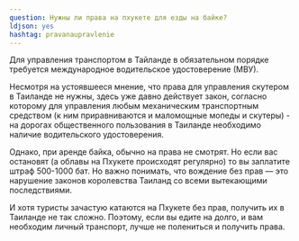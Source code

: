 ```yaml
---
question: Нужны ли права на пхукете для езды на байке?
ldjson: yes
hashtag: pravanaupravlenie
---
```


Для управления транспортом в Тайланде в обязательном порядке требуется международное водительское удостоверение (МВУ).

Несмотря на устоявшееся мнение, что права для управления скутером в Таиланде не нужны, здесь уже давно действует закон, согласно которому для управления любым механическим транспортным средством (к ним приравниваются и маломощные мопеды и скутеры) - на дорогах общественного пользования в Таиланде необходимо наличие водительского удостоверения.

Однако, при аренде байка, обычно на права не смотрят. Но если вас остановят (а облавы на Пхукете происходят регулярно) то вы заплатите штраф 500-1000 бат. Но важно понимать, что вождение без прав  — это нарушение законов королевства Таиланд со всеми вытекающими последствиями.

И хотя туристы зачастую катаются на Пхукете без прав, получить их в Таиланде не так сложно. Поэтому, если вы едите на долго, и вам необходим личный транспорт, лучше не полениться и получить права.
